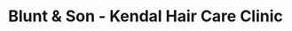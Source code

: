 ---
title: "Blunt & Son - Kendal Hair Care Clinic"
url: /kendal/blunt-and-son-kendal-hair-care-clinic/
shop: hairdresser
---